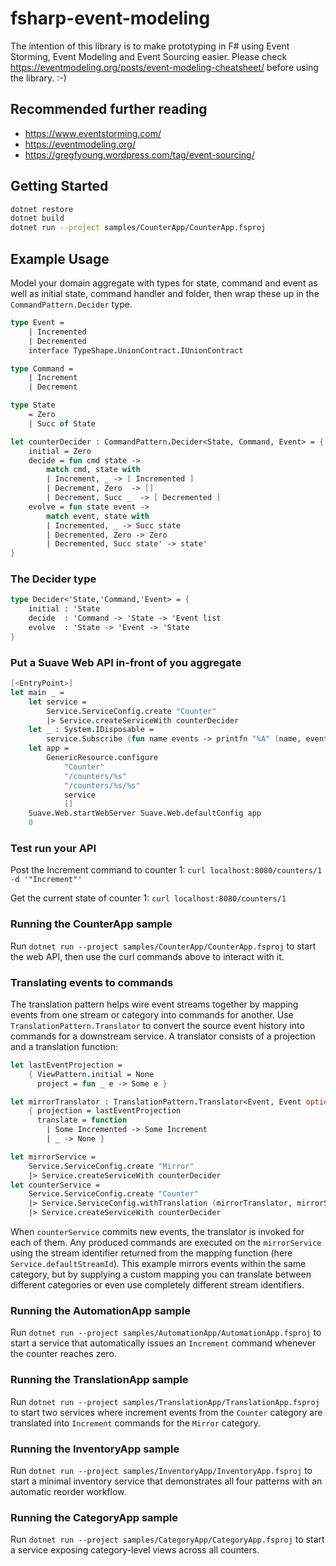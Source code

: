 # fsharp-event-modeling

The intention of this library is to make prototyping in F# using Event Storming, Event Modeling and Event Sourcing easier. Please check https://eventmodeling.org/posts/event-modeling-cheatsheet/ before using the library. :-)

## Recommended further reading
- https://www.eventstorming.com/
- https://eventmodeling.org/
- https://gregfyoung.wordpress.com/tag/event-sourcing/

## Getting Started

```bash
dotnet restore
dotnet build
dotnet run --project samples/CounterApp/CounterApp.fsproj
```

## Example Usage

Model your domain aggregate with types for state, command and event as well as initial state, command handler and folder, then wrap these up in the `CommandPattern.Decider` type.

```fsharp
type Event =
    | Incremented
    | Decremented
    interface TypeShape.UnionContract.IUnionContract

type Command =
    | Increment
    | Decrement

type State
    = Zero
    | Succ of State

let counterDecider : CommandPattern.Decider<State, Command, Event> = {
    initial = Zero
    decide = fun cmd state ->
        match cmd, state with
        | Increment, _ -> [ Incremented ]
        | Decrement, Zero  -> []
        | Decrement, Succ _  -> [ Decremented ]
    evolve = fun state event ->
        match event, state with
        | Incremented, _ -> Succ state
        | Decremented, Zero -> Zero
        | Decremented, Succ state' -> state'
}
```

### The Decider type

```fsharp
type Decider<'State,'Command,'Event> = {
    initial : 'State
    decide  : 'Command -> 'State -> 'Event list
    evolve  : 'State -> 'Event -> 'State
}
```

### Put a Suave Web API in-front of you aggregate

```fsharp
[<EntryPoint>]
let main _ =
    let service =
        Service.ServiceConfig.create "Counter"
        |> Service.createServiceWith counterDecider
    let _ : System.IDisposable =
        service.Subscribe (fun name events -> printfn "%A" (name, events))
    let app =
        GenericResource.configure
            "Counter"
            "/counters/%s"
            "/counters/%s/%s"
            service
            []
    Suave.Web.startWebServer Suave.Web.defaultConfig app
    0
```

### Test run your API

Post the Increment command to counter 1: `curl localhost:8080/counters/1 -d '"Increment"'`

Get the current state of counter 1: `curl localhost:8080/counters/1`

### Running the CounterApp sample

Run `dotnet run --project samples/CounterApp/CounterApp.fsproj` to start the web API, then use the curl commands above to interact with it.

### Translating events to commands

The translation pattern helps wire event streams together by mapping events from one stream or category into commands for another. Use `TranslationPattern.Translator` to convert the source event history into commands for a downstream service. A translator consists of a projection and a translation function:

```fsharp
let lastEventProjection =
    { ViewPattern.initial = None
      project = fun _ e -> Some e }

let mirrorTranslator : TranslationPattern.Translator<Event, Event option, Command> =
    { projection = lastEventProjection
      translate = function
        | Some Incremented -> Some Increment
        | _ -> None }

let mirrorService =
    Service.ServiceConfig.create "Mirror"
    |> Service.createServiceWith counterDecider
let counterService =
    Service.ServiceConfig.create "Counter"
    |> Service.ServiceConfig.withTranslation (mirrorTranslator, mirrorService)
    |> Service.createServiceWith counterDecider
```

When `counterService` commits new events, the translator is invoked for each of them. Any produced commands are executed on the `mirrorService` using the stream identifier returned from the mapping function (here `Service.defaultStreamId`). This example mirrors events within the same category, but by supplying a custom mapping you can translate between different categories or even use completely different stream identifiers.

### Running the AutomationApp sample

Run `dotnet run --project samples/AutomationApp/AutomationApp.fsproj` to start a service that automatically issues an `Increment` command whenever the counter reaches zero.

### Running the TranslationApp sample

Run `dotnet run --project samples/TranslationApp/TranslationApp.fsproj` to start two services where increment events from the `Counter` category are translated into `Increment` commands for the `Mirror` category.


### Running the InventoryApp sample

Run `dotnet run --project samples/InventoryApp/InventoryApp.fsproj` to start a minimal inventory service that demonstrates all four patterns with an automatic reorder workflow.

### Running the CategoryApp sample

Run `dotnet run --project samples/CategoryApp/CategoryApp.fsproj` to start a service exposing category-level views across all counters.
